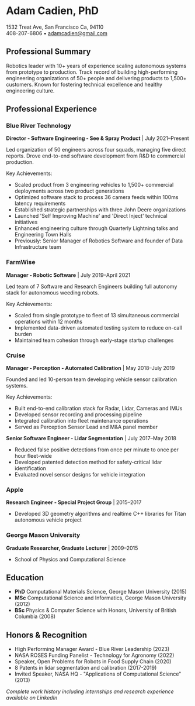 # Adam Cadien, PhD
1532 Treat Ave, San Francisco Ca, 94110  
408-207-6806 • adamcadien@gmail.com

## Professional Summary
Robotics leader with 10+ years of experience scaling autonomous systems from prototype to production. Track record of building high-performing engineering organizations of 50+ people and delivering products to 1,500+ customers. Known for fostering technical excellence and healthy engineering culture.

## Professional Experience

### Blue River Technology
**Director - Software Engineering - See & Spray Product** | July 2021–Present

Led organization of 50 engineers across four squads, managing five direct reports. Drove end-to-end software development from R&D to commercial production.

Key Achievements:
- Scaled product from 3 engineering vehicles to 1,500+ commercial deployments across two product generations
- Optimized software stack to process 36 camera feeds within 100ms latency requirements
- Established strategic partnerships with three John Deere organizations
- Launched 'Self Improving Machine' and 'Direct Inject' technical initiatives
- Enhanced engineering culture through Quarterly Lightning talks and Engineering Town Halls
- Previously: Senior Manager of Robotics Software and founder of Data Infrastructure team

### FarmWise
**Manager - Robotic Software** | July 2019–April 2021

Led team of 7 Software and Research Engineers building full autonomy stack for autonomous weeding robots.

Key Achievements:
- Scaled from single prototype to fleet of 13 simultaneous commercial operations within 12 months
- Implemented data-driven automated testing system to reduce on-call burden
- Maintained team cohesion through early-stage startup challenges

### Cruise
**Manager - Perception - Automated Calibration** | May 2018–July 2019

Founded and led 10-person team developing vehicle sensor calibration systems.

Key Achievements:
- Built end-to-end calibration stack for Radar, Lidar, Cameras and IMUs
- Developed sensor recording and processing pipeline
- Integrated calibration into fleet maintenance operations
- Served as Perception Sensor Lead and M&A panel member

**Senior Software Engineer - Lidar Segmentation** | July 2017–May 2018
- Reduced false positive detections from once per minute to once per hour fleet-wide
- Developed patented detection method for safety-critical lidar identification
- Evaluated novel sensor designs for vehicle integration

### Apple
**Research Engineer - Special Project Group** | 2015–2017
- Developed 3D geometry algorithms and realtime C++ libraries for Titan autonomous vehicle project

### George Mason University
**Graduate Researcher, Graduate Lecturer** | 2009–2015
- School of Physics and Computational Science

## Education
- **PhD** Computational Materials Science, George Mason University (2015)
- **MSc** Computational Science and Informatics, George Mason University (2012)
- **BSc** Physics & Computer Science with Honors, University of British Columbia (2008)

## Honors & Recognition
- High Performing Manager Award - Blue River Leadership (2023)
- NASA ROSES Funding Panelist - Technology for Agronomy (2022)
- Speaker, Open Problems for Robots in Food Supply Chain (2020)
- 8 Patents in lidar segmentation and calibration (2017-2019)
- Invited Speaker, NASA HQ - "Applications of Computational Science" (2013)

*Complete work history including internships and research experience available on LinkedIn*
